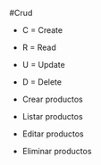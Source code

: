 #Crud 
- C = Create
- R = Read
- U = Update
- D = Delete

- Crear productos
- Listar productos
- Editar productos
- Eliminar productos

